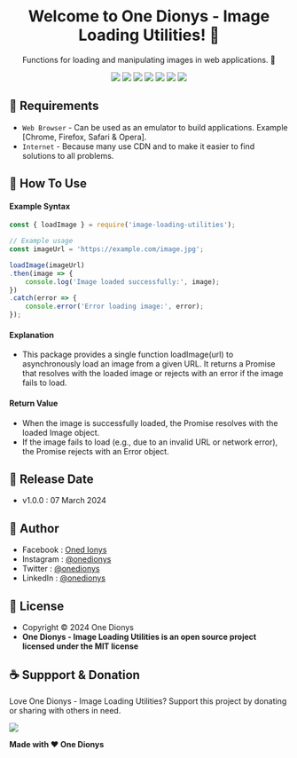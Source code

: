 <h1 align="center">Welcome to One Dionys - Image Loading Utilities! 👋 </h1>

<p align="center">Functions for loading and manipulating images in web applications. 💖 </p>

<p align="center">
<img src="https://img.shields.io/github/contributors/onedionys/onedionys-image-loading-utilities?style=flat-square">
<img src="https://img.shields.io/github/issues/onedionys/onedionys-image-loading-utilities?style=flat-square">
<img src="https://img.shields.io/github/stars/onedionys/onedionys-image-loading-utilities?style=flat-square"> 
<img src="https://img.shields.io/github/forks/onedionys/onedionys-image-loading-utilities?style=flat-square">
<img src="https://img.shields.io/github/last-commit/onedionys/onedionys-image-loading-utilities.svg?style=flat-square">
<img src="https://img.shields.io/github/languages/code-size/onedionys/onedionys-image-loading-utilities?style=flat-square">
<img src="https://img.shields.io/github/license/onedionys/onedionys-image-loading-utilities?style=flat-square">
</p>

## 💾 Requirements

* `Web Browser` - Can be used as an emulator to build applications. Example [Chrome, Firefox, Safari & Opera].
* `Internet` - Because many use CDN and to make it easier to find solutions to all problems.

## 🎯 How To Use

#### Example Syntax

```javascript
const { loadImage } = require('image-loading-utilities');

// Example usage
const imageUrl = 'https://example.com/image.jpg';

loadImage(imageUrl)
.then(image => {
    console.log('Image loaded successfully:', image);
})
.catch(error => {
    console.error('Error loading image:', error);
});
```

#### Explanation

* This package provides a single function loadImage(url) to asynchronously load an image from a given URL. It returns a Promise that resolves with the loaded image or rejects with an error if the image fails to load.

#### Return Value

* When the image is successfully loaded, the Promise resolves with the loaded Image object.
* If the image fails to load (e.g., due to an invalid URL or network error), the Promise rejects with an Error object.

## 📆 Release Date

* v1.0.0 : 07 March 2024

## 🧑 Author

* Facebook : <a href="https://www.facebook.com/theonedionys"> Oned Ionys</a>
* Instagram : <a href="https://www.instagram.com/onedionys/"> @onedionys</a>
* Twitter : <a href="https://twitter.com/onedionys"> @onedionys</a>
* LinkedIn :  <a href="https://www.linkedin.com/in/onedionys/"> @onedionys</a>

## 📝 License

* Copyright © 2024 One Dionys
* **One Dionys - Image Loading Utilities is an open source project licensed under the MIT license**

## ☕️ Suppport & Donation

Love One Dionys - Image Loading Utilities? Support this project by donating or sharing with others in need.

<a href="https://www.buymeacoffee.com/onedionys"><img src="https://img.shields.io/badge/Buy_Me_A_Coffee-FFDD00?style=for-the-badge&logo=buy-me-a-coffee&logoColor=black"/> </a>

**Made with ❤️ One Dionys**
